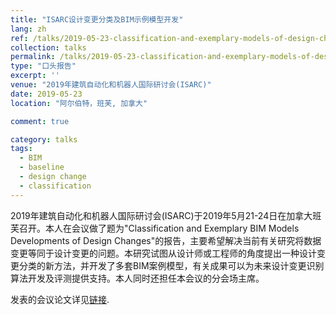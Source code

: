 ```yaml
---
title: "ISARC设计变更分类及BIM示例模型开发"
lang: zh
ref: /talks/2019-05-23-classification-and-exemplary-models-of-design-changes
collection: talks
permalink: /talks/2019-05-23-classification-and-exemplary-models-of-design-changes
type: "口头报告"
excerpt: ''
venue: "2019年建筑自动化和机器人国际研讨会(ISARC)"
date: 2019-05-23
location: "阿尔伯特，班芙, 加拿大"

comment: true

category: talks
tags: 
  - BIM
  - baseline
  - design change
  - classification
---
```


2019年建筑自动化和机器人国际研讨会(ISARC)于2019年5月21-24日在加拿大班芙召开。本人在会议做了题为"Classification and Exemplary BIM Models Developments of Design Changes"的报告，主要希望解决当前有关研究将数据变更等同于设计变更的问题。本研究试图从设计师或工程师的角度提出一种设计变更分类的新方法，并开发了多套BIM案例模型，有关成果可以为未来设计变更识别算法开发及评测提供支持。本人同时还担任本会议的分会场主席。

发表的会议论文详见[链接]({{site.baseurl}}/publications/2019-05-23-classification-and-examples-of-design-changes).